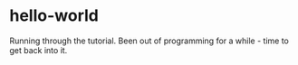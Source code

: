 # hello-world
Running through the tutorial.
Been out of programming for a while - time to get back into it.
